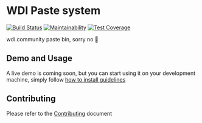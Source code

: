 # WDI Paste system

[![Build Status](https://travis-ci.org/WebDeveloperItaliani/paste.svg?branch=master)](https://travis-ci.org/WebDeveloperItaliani/paste)
[![Maintainability](https://api.codeclimate.com/v1/badges/76c1a5f96f2f4c1593f9/maintainability)](https://codeclimate.com/github/WebDeveloperItaliani/paste/maintainability)
[![Test Coverage](https://api.codeclimate.com/v1/badges/76c1a5f96f2f4c1593f9/test_coverage)](https://codeclimate.com/github/WebDeveloperItaliani/paste/test_coverage)

wdi.community paste bin, sorry no 🍝

## Demo and Usage

A live demo is coming soon, but you can start using it on your development machine, simply follow [how to install guidelines](CONTRIBUTING#how-to-install)

## Contributing

Please refer to the [Contributing](CONTRIBUTING) document
